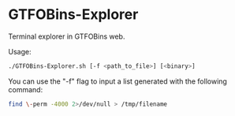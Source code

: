 # GTFOBins-Explorer
Terminal explorer in GTFOBins web.

Usage: 
```sh 
./GTFOBins-Explorer.sh [-f <path_to_file>] [<binary>]
```

You can use the "-f" flag to input a list generated with the following command:

```sh
find \-perm -4000 2>/dev/null > /tmp/filename
```
